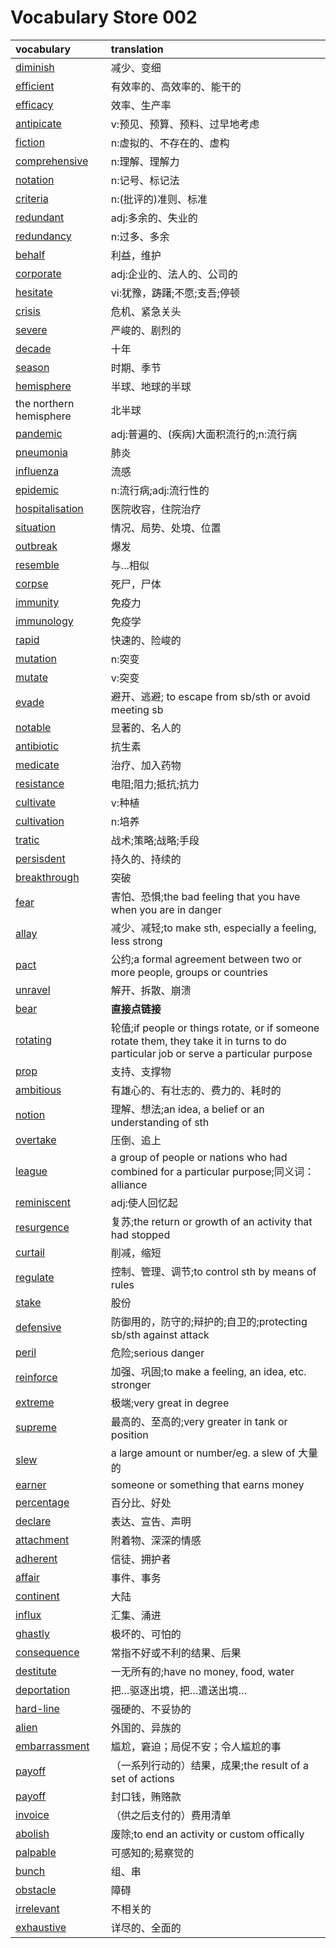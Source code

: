 # Vocabulary Store 002

|vocabulary|translation|
|:---|:---|
|[diminish](http://fanyi.baidu.com/?aldtype=16047#en/zh/diminish)|减少、变细|
|[efficient](http://fanyi.baidu.com/?aldtype=16047#en/zh/efficient)|有效率的、高效率的、能干的|
|[efficacy](http://fanyi.baidu.com/?aldtype=16047#en/zh/efficacy)|效率、生产率|
|[antipicate](http://fanyi.baidu.com/?aldtype=16047#en/zh/anticipate)|v:预见、预算、预料、过早地考虑|
|[fiction](http://fanyi.baidu.com/?aldtype=16047#en/zh/fiction)|n:虚拟的、不存在的、虚构|
|[comprehensive](http://fanyi.baidu.com/?aldtype=16047#en/zh/comprehension)|n:理解、理解力|
|[notation](http://fanyi.baidu.com/?aldtype=16047#en/zh/notation)|n:记号、标记法|
|[criteria](http://fanyi.baidu.com/?aldtype=16047#en/zh/criteria)|n:(批评的)准则、标准|
|[redundant](http://fanyi.baidu.com/?aldtype=16047#en/zh/redundant)|adj:多余的、失业的|
|[redundancy](http://fanyi.baidu.com/?aldtype=16047#en/zh/redundancy)|n:过多、多余|
|[behalf](http://fanyi.baidu.com/?aldtype=16047#en/zh/behalf)|利益，维护|
|[corporate](http://fanyi.baidu.com/?aldtype=16047#en/zh/corporate)|adj:企业的、法人的、公司的|
|[hesitate](http://fanyi.baidu.com/?aldtype=16047#en/zh/hesitate)|vi:犹豫，踌躇;不愿;支吾;停顿|
|[crisis](http://fanyi.baidu.com/?aldtype=16047#en/zh/crisis)|危机、紧急关头|
|[severe](http://fanyi.baidu.com/?aldtype=16047#en/zh/severe)|严峻的、剧烈的|
|[decade](http://fanyi.baidu.com/?aldtype=16047#en/zh/decade)|十年|
|[season](http://fanyi.baidu.com/?aldtype=16047#en/zh/season)|时期、季节|
|[hemisphere](http://fanyi.baidu.com/?aldtype=16047#en/zh/hemisphere)|半球、地球的半球|
|the northern hemisphere|北半球|
|[pandemic](http://fanyi.baidu.com/?aldtype=16047#en/zh/pandemic)|adj:普遍的、(疾病)大面积流行的;n:流行病|
|[pneumonia](http://fanyi.baidu.com/?aldtype=16047#en/zh/pneumonia)|肺炎|
|[influenza](http://fanyi.baidu.com/?aldtype=16047#en/zh/influenza)|流感|
|[epidemic](http://fanyi.baidu.com/?aldtype=16047#en/zh/epidemic)|n:流行病;adj:流行性的|
|[hospitalisation](http://fanyi.baidu.com/?aldtype=16047#en/zh/hospitalisation)|医院收容，住院治疗|
|[situation](http://fanyi.baidu.com/?aldtype=16047#en/zh/situation)|情况、局势、处境、位置|
|[outbreak](http://fanyi.baidu.com/?aldtype=16047#en/zh/outbreak)|爆发|
|[resemble](http://fanyi.baidu.com/?aldtype=16047#en/zh/resemble)|与...相似|
|[corpse](http://fanyi.baidu.com/?aldtype=16047#en/zh/corpse)|死尸，尸体|
|[immunity](http://fanyi.baidu.com/?aldtype=16047#en/zh/immunity)|免疫力|
|[immunology](http://fanyi.baidu.com/?aldtype=16047#en/zh/immunology)|免疫学|
|[rapid](http://fanyi.baidu.com/?aldtype=16047#en/zh/rapid)|快速的、险峻的|
|[mutation](http://fanyi.baidu.com/?aldtype=16047#en/zh/mutation)|n:突变|
|[mutate](http://fanyi.baidu.com/?aldtype=16047#en/zh/mutate)|v:突变|
|[evade](http://fanyi.baidu.com/?aldtype=16047#en/zh/evade)|避开、逃避; to escape from sb/sth or avoid meeting sb|
|[notable](http://fanyi.baidu.com/?aldtype=16047#en/zh/notable)|显著的、名人的|
|[antibiotic](http://fanyi.baidu.com/?aldtype=16047#en/zh/antibiotic)|抗生素|
|[medicate](http://fanyi.baidu.com/?aldtype=16047#en/zh/medicate)|治疗、加入药物|
|[resistance](http://fanyi.baidu.com/?aldtype=16047#en/zh/resistance)|电阻;阻力;抵抗;抗力|
|[cultivate](http://fanyi.baidu.com/?aldtype=16047#en/zh/cultivate)|v:种植|
|[cultivation](http://fanyi.baidu.com/?aldtype=16047#en/zh/cultivation)|n:培养|
|[tratic](http://fanyi.baidu.com/?aldtype=16047#en/zh/tactic)|战术;策略;战略;手段|
|[persisdent](http://fanyi.baidu.com/?aldtype=16047#en/zh/persistent)|持久的、持续的|
|[breakthrough](http://fanyi.baidu.com/?aldtype=16047#en/zh/breakthrough)|突破|
|[fear](http://fanyi.baidu.com/?aldtype=16047#en/zh/fear)|害怕、恐惧;the bad feeling that you have when you are in danger|
|[allay](http://fanyi.baidu.com/?aldtype=16047#en/zh/allay)|减少、减轻;to make sth, especially a feeling, less strong|
|[pact](http://fanyi.baidu.com/?aldtype=16047#en/zh/pact)|公约;a formal agreement between two or more people, groups or countries|
|[unravel](http://fanyi.baidu.com/?aldtype=16047#en/zh/unravel)|解开、拆散、崩溃|
|[bear](http://fanyi.baidu.com/?aldtype=16047#en/zh/bear)|**直接点链接**|
|[rotating](http://fanyi.baidu.com/?aldtype=16047#en/zh/rotating)|轮值;if people or things rotate, or if someone rotate them, they take it in turns to do particular job or serve a particular purpose|
|[prop](http://fanyi.baidu.com/?aldtype=16047#en/zh/prop)|支持、支撑物|
|[ambitious](http://fanyi.baidu.com/?aldtype=16047#en/zh/ambitious)|有雄心的、有壮志的、费力的、耗时的|
|[notion](http://fanyi.baidu.com/?aldtype=16047#en/zh/notion)|理解、想法;an idea, a belief or an understanding of sth|
|[overtake](http://fanyi.baidu.com/?aldtype=16047#en/zh/overtake)|压倒、追上|
|[league](http://fanyi.baidu.com/?aldtype=16047#en/zh/league)|a group of people or nations who had combined for a particular purpose;同义词：alliance|
|[reminiscent](http://fanyi.baidu.com/?aldtype=16047#en/zh/reminiscent)|adj:使人回忆起|
|[resurgence](http://fanyi.baidu.com/?aldtype=16047#en/zh/resurgence)|复苏;the return or growth of an activity that had stopped|
|[curtail](http://fanyi.baidu.com/?aldtype=16047#en/zh/curtail)|削减，缩短|
|[regulate](http://fanyi.baidu.com/?aldtype=16047#en/zh/regulate)|控制、管理、调节;to control sth by means of rules|
|[stake](http://fanyi.baidu.com/?aldtype=16047#en/zh/stake)|股份|
|[defensive](http://fanyi.baidu.com/?aldtype=16047#en/zh/defensive)|防御用的，防守的;辩护的;自卫的;protecting sb/sth against attack|
|[peril](http://fanyi.baidu.com/?aldtype=16047#en/zh/peril)|危险;serious danger|
|[reinforce](http://fanyi.baidu.com/?aldtype=16047#en/zh/reinforce)|加强、巩固;to make a feeling, an idea, etc. stronger|
|[extreme](http://fanyi.baidu.com/?aldtype=16047#en/zh/extreme)|极端;very great in degree|
|[supreme](http://fanyi.baidu.com/?aldtype=16047#en/zh/supreme)|最高的、至高的;very greater in tank or position|
|[slew](https://dictionary.cambridge.org/dictionary/english/slew)|a large amount or number/eg. a slew of 大量的|
|[earner](https://dictionary.cambridge.org/dictionary/english/earner)|someone or something that earns money|
|[percentage](https://dictionary.cambridge.org/dictionary/english-chinese-simplified/percentage)|百分比、好处|
|[declare](https://dictionary.cambridge.org/dictionary/english-chinese-simplified/declare)|表达、宣告、声明|
|[attachment](https://dictionary.cambridge.org/dictionary/english-chinese-simplified/attachment)|附着物、深深的情感|
|[adherent](https://dictionary.cambridge.org/dictionary/english-chinese-simplified/adherent)|信徒、拥护者|
|[affair](https://dictionary.cambridge.org/dictionary/english-chinese-simplified/affair)|事件、事务|
|[continent](https://dictionary.cambridge.org/dictionary/english-chinese-simplified/continent)|大陆|
|[influx](https://dictionary.cambridge.org/dictionary/english-chinese-simplified/influx)|汇集、涌进|
|[ghastly](https://dictionary.cambridge.org/dictionary/english-chinese-simplified/ghastly)|极坏的、可怕的|
|[consequence](https://dictionary.cambridge.org/dictionary/english-chinese-simplified/consequence)|常指不好或不利的结果、后果|
|[destitute](https://dictionary.cambridge.org/dictionary/english-chinese-simplified/destitute)|一无所有的;have no money, food, water|
|[deportation](https://dictionary.cambridge.org/dictionary/english-chinese-simplified/deportation-order?q=deportation)|把…驱逐出境，把…遣送出境…|
|[hard-line](https://dictionary.cambridge.org/dictionary/english-chinese-simplified/hard-line)|强硬的、不妥协的|
|[alien](https://dictionary.cambridge.org/dictionary/english-chinese-simplified/alien)|外国的、异族的|
|[embarrassment](https://dictionary.cambridge.org/dictionary/english-chinese-simplified/embarrassment?q=embarrassments)|尴尬，窘迫；局促不安；令人尴尬的事|
|[payoff](https://dictionary.cambridge.org/dictionary/english-chinese-simplified/payoff?q=payoffs)|（一系列行动的）结果，成果;the result of a set of actions|
|[payoff](https://dictionary.cambridge.org/dictionary/english-chinese-simplified/payoff?q=payoffs)|封口钱，贿赂款|
|[invoice](https://dictionary.cambridge.org/dictionary/english-chinese-simplified/invoice?q=invoice+)|（供之后支付的）费用清单|
|[abolish](https://dictionary.cambridge.org/dictionary/english/abolish)|废除;to end an activity or custom offically|
|[palpable](https://dictionary.cambridge.org/dictionary/english/palpable)|可感知的;易察觉的|
|[bunch](https://dictionary.cambridge.org/dictionary/english/bunch?q=bunch+)|组、串|
|[obstacle](https://dictionary.cambridge.org/dictionary/english/obstacle?q=obstacle+)|障碍|
|[irrelevant](https://dictionary.cambridge.org/dictionary/english/irrelevant)|不相关的|
|[exhaustive](https://dictionary.cambridge.org/dictionary/english/exhaustive?q=exhaustive+)|详尽的、全面的|
